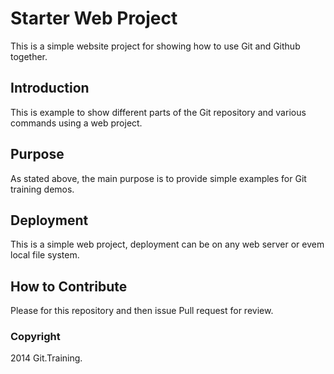 # Starter Web Project

This is a simple website project for showing how to use Git and Github together.

## Introduction

This is example to show different parts of the Git repository and various commands using a web project.

## Purpose

As stated above, the main purpose is to provide simple examples for Git training demos.

## Deployment

This is a simple web project, deployment can be on any web server or evem local file system.

## How to Contribute

Please for this repository and then issue Pull request for review.

### Copyright

2014 Git.Training.

